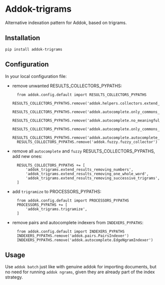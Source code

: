 # Addok-trigrams

Alternative indexation pattern for Addok, based on trigrams.


## Installation

    pip install addok-trigrams


## Configuration

In your local configuration file:

- remove unwanted RESULTS_COLLECTORS_PYPATHS:

        from addok.config.default import RESULTS_COLLECTORS_PYPATHS
        RESULTS_COLLECTORS_PYPATHS.remove('addok.helpers.collectors.extend_results_reducing_tokens')
        RESULTS_COLLECTORS_PYPATHS.remove('addok.autocomplete.only_commons_but_geohash_try_autocomplete_collector')
        RESULTS_COLLECTORS_PYPATHS.remove('addok.autocomplete.no_meaningful_but_common_try_autocomplete_collector')
        RESULTS_COLLECTORS_PYPATHS.remove('addok.autocomplete.only_commons_try_autocomplete_collector')
        RESULTS_COLLECTORS_PYPATHS.remove('addok.autocomplete.autocomplete_meaningful_collector')
        RESULTS_COLLECTORS_PYPATHS.remove('addok.fuzzy.fuzzy_collector')

- remove all `autocomplete` and `fuzzy` RESULTS_COLLECTORS_PYPATHS, add new ones:

        RESULTS_COLLECTORS_PYPATHS += [
            'addok_trigrams.extend_results_removing_numbers',
            'addok_trigrams.extend_results_removing_one_whole_word',
            'addok_trigrams.extend_results_removing_successive_trigrams',
        ]

- add `trigramize` to PROCESSORS_PYPATHS:

        from addok.config.default import PROCESSORS_PYPATHS
        PROCESSORS_PYPATHS += [
            'addok_trigrams.trigramize',
        ]

- remove pairs and autocomplete indexers from `INDEXERS_PYPATHS`:

        from addok.config.default import INDEXERS_PYPATHS
        INDEXERS_PYPATHS.remove('addok.pairs.PairsIndexer')
        INDEXERS_PYPATHS.remove('addok.autocomplete.EdgeNgramIndexer')


## Usage

Use `addok batch` just like with genuine addok for importing documents, but no
need for running `addok ngrams`, given they are already part of the index
strategy.
